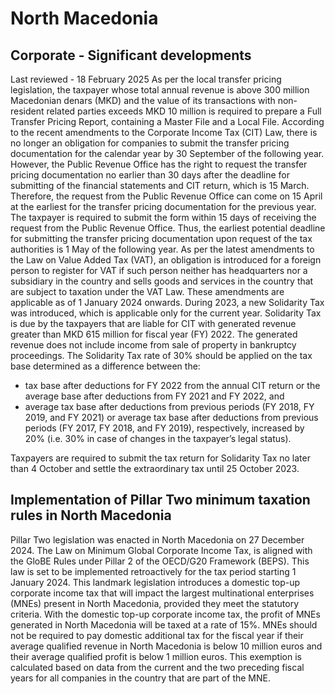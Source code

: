 # North Macedonia
## Corporate - Significant developments
Last reviewed - 18 February 2025
As per the local transfer pricing legislation, the taxpayer whose total annual revenue is above 300 million Macedonian denars (MKD) and the value of its transactions with non-resident related parties exceeds MKD 10 million is required to prepare a Full Transfer Pricing Report, containing a Master File and a Local File.
According to the recent amendments to the Corporate Income Tax (CIT) Law, there is no longer an obligation for companies to submit the transfer pricing documentation for the calendar year by 30 September of the following year. However, the Public Revenue Office has the right to request the transfer pricing documentation no earlier than 30 days after the deadline for submitting of the financial statements and CIT return, which is 15 March. Therefore, the request from the Public Revenue Office can come on 15 April at the earliest for the transfer pricing documentation for the previous year. The taxpayer is required to submit the form within 15 days of receiving the request from the Public Revenue Office. Thus, the earliest potential deadline for submitting the transfer pricing documentation upon request of the tax authorities is 1 May of the following year.
As per the latest amendments to the Law on Value Added Tax (VAT), an obligation is introduced for a foreign person to register for VAT if such person neither has headquarters nor a subsidiary in the country and sells goods and services in the country that are subject to taxation under the VAT Law. These amendments are applicable as of 1 January 2024 onwards.
During 2023, a new Solidarity Tax was introduced, which is applicable only for the current year.
Solidarity Tax is due by the taxpayers that are liable for CIT with generated revenue greater than MKD 615 million for fiscal year (FY) 2022. The generated revenue does not include income from sale of property in bankruptcy proceedings.
The Solidarity Tax rate of 30% should be applied on the tax base determined as a difference between the:
  * tax base after deductions for FY 2022 from the annual CIT return or the average base after deductions from FY 2021 and FY 2022, and
  * average tax base after deductions from previous periods (FY 2018, FY 2019, and FY 2021) or average tax base after deductions from previous periods (FY 2017, FY 2018, and FY 2019), respectively, increased by 20% (i.e. 30% in case of changes in the taxpayer’s legal status).


Taxpayers are required to submit the tax return for Solidarity Tax no later than 4 October and settle the extraordinary tax until 25 October 2023.
## Implementation of Pillar Two minimum taxation rules in North Macedonia 
Pillar Two legislation was enacted in North Macedonia on 27 December 2024.
The Law on Minimum Global Corporate Income Tax, is aligned with the GloBE Rules under Pillar 2 of the OECD/G20 Framework (BEPS). This law is set to be implemented retroactively for the tax period starting 1 January 2024.
This landmark legislation introduces a domestic top-up corporate income tax that will impact the largest multinational enterprises (MNEs) present in North Macedonia, provided they meet the statutory criteria. With the domestic top-up corporate income tax, the profit of MNEs generated in North Macedonia will be taxed at a rate of 15%.
MNEs should not be required to pay domestic additional tax for the fiscal year if their average qualified revenue in North Macedonia is below 10 million euros and their average qualified profit is below 1 million euros. This exemption is calculated based on data from the current and the two preceding fiscal years for all companies in the country that are part of the MNE. 
